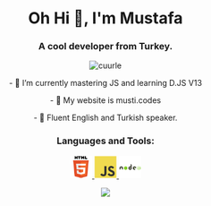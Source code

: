 <h1 align="center">Oh Hi 👋, I'm Mustafa</h1>
<h3 align="center">A cool developer from Turkey.</h3>

<p align="center"> <img src="https://komarev.com/ghpvc/?username=cuurle&label=Profile%20views&color=0e75b6&style=flat" alt="cuurle" /> </p>
<p align="center">
- 🌱 I’m currently mastering JS and learning D.JS V13
<p align="center">
- 📝 My website is musti.codes
<p align="center">
- 💬 Fluent English and Turkish speaker.

</p>
</p>
</p>
</p>


<h3 align="center">Languages and Tools:</h3>
<p align="center"> <a href="https://www.w3.org/html/" target="_blank"> <img src="https://raw.githubusercontent.com/devicons/devicon/master/icons/html5/html5-original-wordmark.svg" alt="html5" width="40" height="40"/> </a> <a href="https://developer.mozilla.org/en-US/docs/Web/JavaScript" target="_blank"> <img src="https://raw.githubusercontent.com/devicons/devicon/master/icons/javascript/javascript-original.svg" alt="javascript" width="40" height="40"/> </a> <a href="https://nodejs.org" target="_blank"> <img src="https://raw.githubusercontent.com/devicons/devicon/master/icons/nodejs/nodejs-original-wordmark.svg" alt="nodejs" width="40" height="40"/> </a> </p>

<p align="center">
  <img src="https://lanyard-profile-readme.vercel.app/api/515548625682694169?idleMessage=resting%20(or%20probably%20in%20school)" />
</p>
